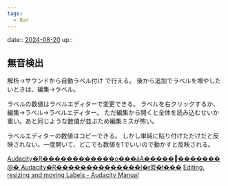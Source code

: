 ```yaml
---
tags:
  - Bar
---
```


date:: [2024-08-20](Daily_Note/2024-08-20.md)
up::

## 無音検出
解析→サウンドから自動ラベル付け で行える。
後から追加でラベルを増やしたいときは、編集→ラベル。

ラベルの数値はラベルエディターで変更できる。
ラベルを右クリックするか、編集→ラベル→ラベルエディター。
ただ編集から開くと全体を読み込むせいか重い。あと同じような数値が並ぶため編集ミスが怖い。

ラベルエディターの数値はコピーできる。
しかし単純に貼り付けただけだと反映されない。一度開いて、どこでも数値を1でいいので動かすと反映される。

[Audacity�Ŗ������������o���āA�����𕪊�������@�\`Audacity�Ŗ��������������I�ɍ폜�ł���](https://jp.videoproc.com/edit-convert/audacity-silence-split.htm)
[Editing, resizing and moving Labels - Audacity Manual](https://manual.audacityteam.org/man/editing_resizing_and_moving_labels.html)

